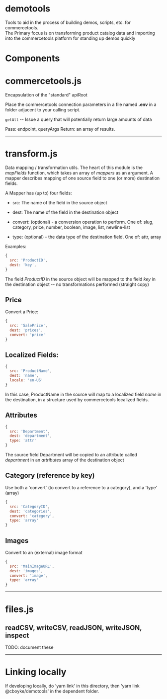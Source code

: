 # demotools

Tools to aid in the process of building demos, scripts, etc. for commercetools.  
The Primary focus is on transforming product catalog data and importing into the commercetools platform for standing up demos quickly

# Components

# commercetools.js

Encapsulation of the "standard" apiRoot

Place the commercetools connection parameters in a file named **.env** in a folder adjacent to your calling script.


```getAll``` -- Issue a query that will potentially return large amounts of data

Pass: endpoint, queryArgs
Return: an array of results.



---
# transform.js

Data mapping / transformation utils.
The heart of this module is the *mapFields* function, which takes an array of *mappers* as an argument.  A mapper describes mapping of one source field to one (or more) destination fields.

A Mapper has (up to) four fields:

* src: The name of the field in the source object
* dest: The name of the field in the destination object
* convert: (optional) - a conversion operation to perform.  One of:
    slug, category, price, number, boolean, image, list, newline-list

* type: (optional) - the data type of the destination field.  One of:
  attr, array

Examples:
```js
{
  src: 'ProductID',
  dest: 'key',
}
```
The field *ProductID* in the source object will be mapped to the field *key* in the destination object -- no transformations performed (straight copy)
## Price
Convert a Price:
```js
{
  src: 'SalePrice',
  dest: 'prices',
  convert: 'price'
}
```

## Localized Fields:

```js
{
  src: 'ProductName',
  dest: 'name',
  locale: 'en-US'
}
```
In this case, ProductName in the source will map to a localized field *name* in the destination, in a structure used by commercetools localized fields.

## Attributes
```js
{
  src: 'Department',
  dest: 'department',
  type: 'attr'
}
```
The source field Department will be copied to an attribute called *department* in an *attributes* array of the destination object

## Category (reference by key)
Use both a 'convert' (to convert to a reference to a category), and a 'type' (array)
```js
{
  src: 'CategoryID',
  dest: 'categories',
  convert: 'category',
  type: 'array'
}
```
## Images
Convert to an (external) image format
```js
{
  src: 'MainImageURL',
  dest: 'images',
  convert: 'image',
  type: 'array'
}
```
---
# files.js


## readCSV, writeCSV, readJSON, writeJSON, inspect
TODO: document these

---
# Linking locally

If developing locally, do 'yarn link' in this directory, then 'yarn link @cboyke/demotools' in the dependent folder.

